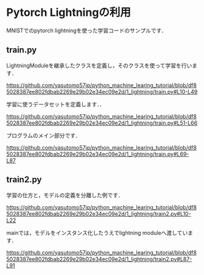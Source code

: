 # Pytorch Lightningの利用

MNISTでのpytorch lightningを使った学習コードのサンプルです．


## train.py

LightningModuleを継承したクラスを定義し，そのクラスを使って学習を行います．

https://github.com/yasutomo57jp/python_machine_learing_tutorial/blob/df85028387ee802fdbab2269e29b02e34ec09e2d/1_lightning/train.py#L10-L49

学習に使うデータセットを定義します．．

https://github.com/yasutomo57jp/python_machine_learing_tutorial/blob/df85028387ee802fdbab2269e29b02e34ec09e2d/1_lightning/train.py#L51-L66

プログラムのメイン部分です．

https://github.com/yasutomo57jp/python_machine_learing_tutorial/blob/df85028387ee802fdbab2269e29b02e34ec09e2d/1_lightning/train.py#L69-L87

## train2.py


学習の仕方と，モデルの定義を分離した例です．

https://github.com/yasutomo57jp/python_machine_learing_tutorial/blob/df85028387ee802fdbab2269e29b02e34ec09e2d/1_lightning/train2.py#L10-L22

mainでは，モデルをインスタンス化したうえでlightning moduleへ渡しています．

https://github.com/yasutomo57jp/python_machine_learing_tutorial/blob/df85028387ee802fdbab2269e29b02e34ec09e2d/1_lightning/train2.py#L87-L91
